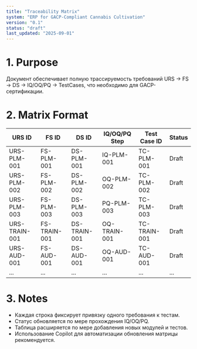 ```yaml
---
title: "Traceability Matrix"
system: "ERP for GACP-Compliant Cannabis Cultivation"
version: "0.1"
status: "draft"
last_updated: "2025-09-01"
---
```


# 1. Purpose

Документ обеспечивает полную трассируемость требований URS → FS → DS → IQ/OQ/PQ → TestCases, что необходимо для GACP-сертификации.

# 2. Matrix Format

| URS ID        | FS ID        | DS ID        | IQ/OQ/PQ Step | Test Case ID | Status |
| ------------- | ------------ | ------------ | ------------- | ------------ | ------ |
| URS-PLM-001   | FS-PLM-001   | DS-PLM-001   | IQ-PLM-001    | TC-PLM-001   | Draft  |
| URS-PLM-002   | FS-PLM-002   | DS-PLM-002   | OQ-PLM-002    | TC-PLM-002   | Draft  |
| URS-PLM-003   | FS-PLM-003   | DS-PLM-003   | PQ-PLM-003    | TC-PLM-003   | Draft  |
| URS-TRAIN-001 | FS-TRAIN-001 | DS-TRAIN-001 | OQ-TRAIN-001  | TC-TRAIN-001 | Draft  |
| URS-AUD-001   | FS-AUD-001   | DS-AUD-001   | OQ-AUD-001    | TC-AUD-001   | Draft  |
| ...           | ...          | ...          | ...           | ...          | ...    |

# 3. Notes

- Каждая строка фиксирует привязку одного требования к тестам.
- Статус обновляется по мере прохождения IQ/OQ/PQ.
- Таблица расширяется по мере добавления новых модулей и тестов.
- Использование Copilot для автоматизации обновления матрицы рекомендуется.
